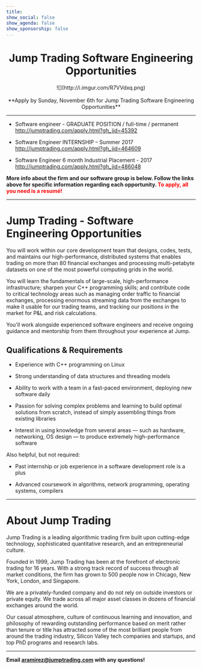 ```yaml
---
title: 
show_social: false
show_agenda: false
show_sponsorship: false
...
```



# <center>Jump Trading Software Engineering Opportunities</center>

<center>![](http://i.imgur.com/R7VVdxq.png)</center>

<br />

<center>**Apply by Sunday, November 6th for Jump Trading Software Engineering Opportunities**</center>


---

* Software engineer - GRADUATE POSITION / full-time / permanent<br />http://jumptrading.com/apply.html?gh_jid=45392
 

* Software Engineer INTERNSHIP – Summer 2017<br />http://jumptrading.com/apply.html?gh_jid=464609

 

* Software Engineer 6 month Industrial Placement - 2017<br />http://jumptrading.com/apply.html?gh_jid=486048

**More info about the firm and our software group is below. Follow the links above for specific information regarding each opportunity. <span style="color: red;">To apply, all you need is a resumé!</span>**

---

# Jump Trading - Software Engineering Opportunities

You will work within our core development team that designs, codes, tests, and maintains our high-performance, distributed systems that enables trading on more than 80 financial exchanges and processing multi-petabyte datasets on one of the most powerful computing grids in the world.

You will learn the fundamentals of large-scale, high-performance infrastructure; sharpen your C++ programming skills; and contribute code to critical technology areas such as managing order traffic to financial exchanges, processing enormous streaming data from the exchanges to make it usable for our trading teams, and tracking our positions in the market for P&L and risk calculations.

You'll work alongside experienced software engineers and receive ongoing guidance and mentorship from them throughout your experience at Jump.
 
## Qualifications & Requirements

* Experience with C++ programming on Linux

* Strong understanding of data structures and threading models

* Ability to work with a team in a fast-paced environment, deploying new software daily

* Passion for solving complex problems and learning to build optimal solutions from scratch, instead of simply assembling things from existing libraries

* Interest in using knowledge from several areas — such as hardware, networking, OS design — to produce extremely high-performance software

Also helpful, but not required:

* Past internship or job experience in a software development role is a plus

* Advanced coursework in algorithms, network programming, operating systems, compilers

---

# About Jump Trading

Jump Trading is a leading algorithmic trading firm built upon cutting-edge technology, sophisticated quantitative research, and an entrepreneurial culture.

Founded in 1999, Jump Trading has been at the forefront of electronic trading for 16 years. With a strong track record of success through all market conditions, the firm has grown to 500 people now in Chicago, New York, London, and Singapore.

We are a privately-funded company and do not rely on outside investors or private equity. We trade across all major asset classes in dozens of financial exchanges around the world.

Our casual atmosphere, culture of continuous learning and innovation, and philosophy of rewarding outstanding performance based on merit rather than tenure or title has attracted some of the most brilliant people from around the trading industry, Silicon Valley tech companies and startups, and top PhD programs and research labs.

---

**Email [aramirez@jumptrading.com](mailto:aramirez@jumptrading.com) with any questions!**